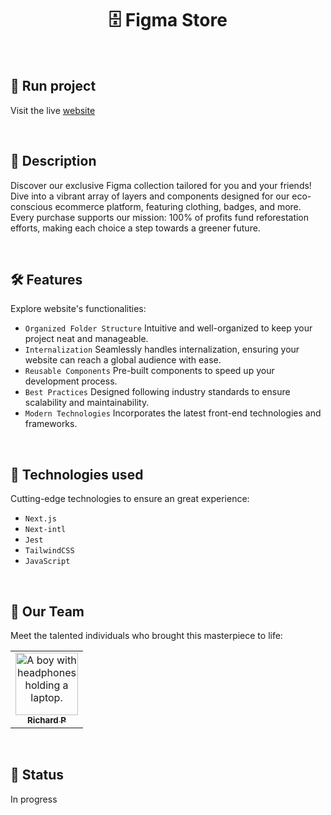 <h1 align="center">🗄️ Figma Store</h1>

<br>

## 🚀 Run project

Visit the live [website](https://fetemplate.vercel.app)

<br>

## 📝 Description

Discover our exclusive Figma collection tailored for you and your friends! Dive into a vibrant array of layers and components designed for our eco-conscious ecommerce platform, featuring clothing, badges, and more. Every purchase supports our mission: 100% of profits fund reforestation efforts, making each choice a step towards a greener future.

<br/>

## 🛠️ Features

Explore website's functionalities:

- `Organized Folder Structure` Intuitive and well-organized to keep your project neat and manageable.
- `Internalization` Seamlessly handles internalization, ensuring your website can reach a global audience with ease.
- `Reusable Components` Pre-built components to speed up your development process.
- `Best Practices` Designed following industry standards to ensure scalability and maintainability.
- `Modern Technologies` Incorporates the latest front-end technologies and frameworks.

<br/>

## 🔧 Technologies used

Cutting-edge technologies to ensure an great experience:

- `Next.js`
- `Next-intl`
- `Jest`
- `TailwindCSS`
- `JavaScript`

<br>

## 🤝 Our Team

Meet the talented individuals who brought this masterpiece to life:

<table>
  <tr>
    <td align="center">
      <a href="https://github.com/Richard-Passos">
        <img src="https://img.freepik.com/vetores-premium/desenho-de-desenho-animado-de-um-programador_29937-8176.jpg" width="100px;" alt="A boy with headphones holding a laptop."/><br>
        <sub>
          <b>Richard P</b>
        </sub>
      </a>
    </td>
  </tr>
</table>

<br>

## 🎯 Status

In progress
